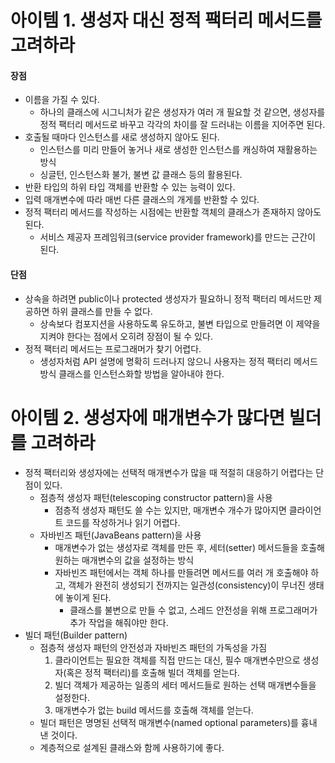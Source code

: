 <h1>아이템 1.  생성자 대신 정적 팩터리 메서드를 고려하라</h1>

<h4>장점</h4>

- 이름을 가질 수 있다.
  - 하나의 클래스에 시그니처가 같은 생성자가 여러 개 필요할 것 같으면, 생성자를 정적 팩터리 메서드로 바꾸고 각각의 차이를 잘 드러내는 이름을 지어주면 된다.
- 호출될 때마다 인스턴스를 새로 생성하지 않아도 된다.
  - 인스턴스를 미리 만들어 놓거나 새로 생성한 인스턴스를 캐싱하여 재활용하는 방식
  - 싱글턴, 인스턴스화 불가, 불변 값 클래스 등의 활용된다.
- 반환 타입의 하위 타입 객체를 반환할 수 있는 능력이 있다.
- 입력 매개변수에 따라 매번 다른 클래스의 개게를 반환할 수 있다.
- 정적 팩터리 메서드를 작성하는 시점에는 반환할 객체의 클래스가 존재하지 않아도 된다.
  - 서비스 제공자 프레임워크(service provider framework)를 만드는 근간이 된다.

<h4>단점</h4>

- 상속을 하려면 public이나 protected 생성자가 필요하니 정적 팩터리 메서드만 제공하면 하위 클래스를 만들 수 없다.
  - 상속보다 컴포지션을 사용하도록 유도하고, 불변 타입으로 만들려면 이 제약을 지켜야 한다는 점에서 오히려 장점이 될 수 있다.
- 정적 팩터리 메서드는 프로그래머가 찾기 어렵다.
  - 생성자처럼 API 설명에 명확히 드러나지 않으니 사용자는 정적 팩터리 메서드 방식 클래스를 인스턴스화할 방법을 알아내야 한다.
  
<h1>아이템 2. 생성자에 매개변수가 많다면 빌더를 고려하라</h1>

- 정적 팩터리와 생성자에는 선택적 매개변수가 많을 때 적절히 대응하기 어렵다는 단점이 있다.
  - 점층적 생성자 패턴(telescoping constructor pattern)을 사용
    - 점층적 생성자 패턴도 쓸 수는 있지만, 매개변수 개수가 많아지면 클라이언트 코드를 작성하거나 읽기 어렵다.
  - 자바빈즈 패턴(JavaBeans pattern)을 사용
    - 매개변수가 없는 생성자로 객체를 만든 후, 세터(setter) 메서드들을 호출해 원하는 매개변수의 값을 설정하는 방식
    - 자바빈즈 패턴에서는 객체 하나를 만들려면 메서드를 여러 개 호출해야 하고, 객체가 완전히 생성되기 전까지는 일관성(consistency)이 무너진 생태에 놓이게 된다.
      - 클래스를 불변으로 만들 수 없고, 스레드 안전성을 위해 프로그래머가 추가 작업을 해줘야만 한다.
- 빌더 패턴(Builder pattern)
  - 점층적 생성자 패턴의 안전성과 자바빈즈 패턴의 가독성을 가짐
    1) 클라이언트는 필요한 객체를 직접 만드는 대신, 필수 매개변수만으로 생성자(혹은 정적 팩터리)를 호출해 빌더 객체를 얻는다.
    2) 빌더 객체가 제공하는 일종의 세터 메서드들로 원하는 선택 매개변수들을 설정한다.
    3) 매개변수가 없는 build 메서드를 호출해 객체를 얻는다.
  - 빌더 패턴은 명명된 선택적 매개변수(named optional parameters)를 흉내 낸 것이다.
  - 계층적으로 설계된 클래스와 함께 사용하기에 좋다.

